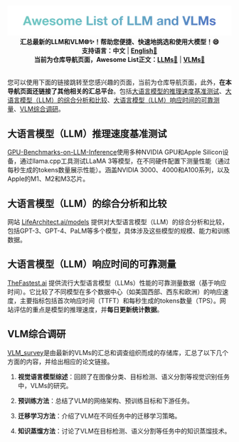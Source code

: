 <div align="center">
  <img src="./image/title.png" width="800" />
</div>
<div align="center">
<strong>汇总最新的LLM和VLM🌐✨！帮助您便捷、快速地挑选和使用大模型！😄</strong><br>
<strong>支持语言：中文</strong> | <strong><a href="./README.md">English🚀</a></strong><br>
<strong>当前为仓库导航页面，Awesome List正文：<a href="./README_LLM.md">LLMs🚀</a></strong> | <strong><a href="./README_VLMs.md">VLMs🚀</a></strong>
</div>

<br>

您可以使用下面的链接跳转至您感兴趣的页面，当前为仓库导航页面，此外，**在本导航页面还链接了其他相关的汇总平台**。包括[大语言模型的推理速度基准测试](#大语言模型llm推理速度基准测试)、[大语言模型（LLM）的综合分析和比较](#大语言模型llm的综合分析和比较)、[大语言模型（LLM）响应时间的可靠测量](#大语言模型llm响应时间的可靠测量)、[VLM综合调研](#vlm综合调研)。


## 大语言模型（LLM）推理速度基准测试

[GPU-Benchmarks-on-LLM-Inference](https://github.com/XiongjieDai/GPU-Benchmarks-on-LLM-Inference)使用多种NVIDIA GPU和Apple Silicon设备，通过llama.cpp工具测试LLaMA 3等模型，在不同硬件配置下测量性能（通过每秒生成的tokens数量展示性能）。涵盖NVIDIA 3000、4000和A100系列，以及Apple的M1、M2和M3芯片。



## 大语言模型（LLM）的综合分析和比较

网站 [LifeArchitect.ai/models](https://lifearchitect.ai/models) 提供对大型语言模型（LLM）的综合分析和比较，包括GPT-3、GPT-4、PaLM等多个模型，具体涉及这些模型的规模、能力和训练数据。



## 大语言模型（LLM）响应时间的可靠测量

[TheFastest.ai](https://thefastest.ai/) 提供流行大型语言模型（LLMs）性能的可靠测量数据（基于响应时间）。它比较了不同模型在多个数据中心（如美国西部、西东和欧洲）的响应速度，主要指标包括首次响应时间（TTFT）和每秒生成的tokens数量（TPS）。网站评估的重点是模型的推理速度，并**每日更新统计数据**。



## VLM综合调研

[VLM_survey](https://github.com/jingyi0000/VLM_survey)是由最新的VLMs的汇总和调查组织而成的存储库，汇总了以下几个方面的内容，并给出相应的论文链接。

1. **视觉语言模型综述**：回顾了在图像分类、目标检测、语义分割等视觉识别任务中，VLMs的研究。

2. **预训练方法**：总结了VLM的网络架构、预训练目标和下游任务。

3. **迁移学习方法**：介绍了VLM在不同任务中的迁移学习策略。

4. **知识蒸馏方法**：讨论了VLM在目标检测、语义分割等任务中的知识蒸馏技术。
